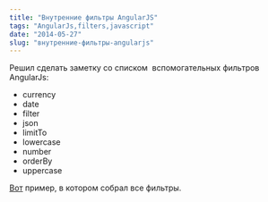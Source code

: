 ```yaml
---
title: "Внутренние фильтры AngularJS"
tags: "AngularJs,filters,javascript"
date: "2014-05-27"
slug: "внутренние-фильтры-angularjs"
---
```


Решил сделать заметку со списком  вспомогательных фильтров AngularJs:

- currency
- date
- filter
- json
- limitTo
- lowercase
- number
- orderBy
- uppercase

[Вот](https://jsfiddle.net/STEVER/wC6up/ "jsfiddle") пример, в котором собрал все фильтры.
